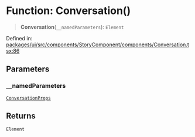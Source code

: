 # Function: Conversation()

> **Conversation**(`__namedParameters`): `Element`

Defined in: [packages/ui/src/components/StoryComponent/components/Conversation.tsx:86](https://github.com/laruss/react-text-game/blob/4915125f9c22f1259a088eb59b920654db3f32d0/packages/ui/src/components/StoryComponent/components/Conversation.tsx#L86)

## Parameters

### \_\_namedParameters

[`ConversationProps`](../type-aliases/ConversationProps.md)

## Returns

`Element`
